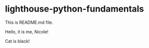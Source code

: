 # lighthouse-python-fundamentals

This is README.md file.


Hello, it is me, Nicole!



Cat is black!
